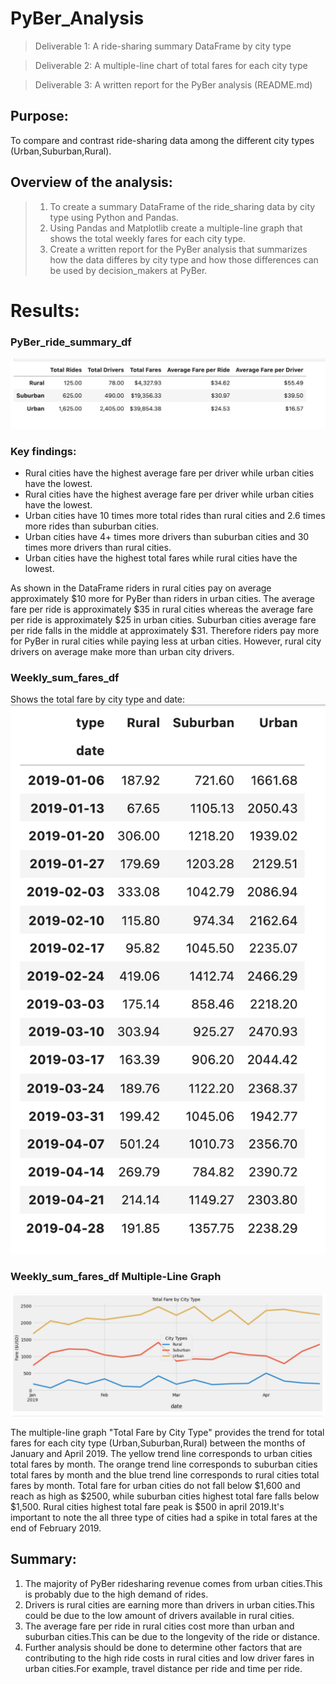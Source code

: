# PyBer_Analysis

>Deliverable 1: A ride-sharing summary DataFrame by city type

>Deliverable 2: A multiple-line chart of total fares for each city type

>Deliverable 3: A written report for the PyBer analysis (README.md)

## Purpose:
To compare and contrast ride-sharing data among the different city types (Urban,Suburban,Rural).

## Overview of the analysis:
>1. To create a summary DataFrame of the ride_sharing data by city type using Python and Pandas.
>2. Using Pandas and Matplotlib create a multiple-line graph that shows the total weekly fares for each city type.
>3. Create a written report for the PyBer analysis that summarizes how the data differes by city type and how those differences can be used by decision_makers at PyBer.

# Results:
### **PyBer_ride_summary_df**

![](Images/PyBer_summary_df.png)

### **Key findings:**

* Rural cities have the highest average fare per driver while urban cities have the lowest.
* Rural cities have the highest average fare per driver while urban cities have the lowest.
* Urban cities have 10 times more total rides than rural cities and 2.6 times more rides than suburban cities.
* Urban cities have 4+ times more drivers than suburban cities and 30 times more drivers than rural cities.
* Urban cities have the highest total fares while rural cities have the lowest.

As shown in the DataFrame riders in rural cities pay on average approximately $10 more for PyBer than riders in urban cities. The average fare per ride is approximately $35 in rural cities whereas the average fare per ride is approximately $25 in urban cities. Suburban cities average fare per ride falls in the middle at approximately $31. Therefore riders pay more for PyBer in rural cities while paying less at urban cities. However, rural city drivers on average make more than urban city drivers.

### **Weekly_sum_fares_df**

Shows the total fare by city type and date:
![](Images/weekly_sum_fares_df.png)


### **Weekly_sum_fares_df Multiple-Line Graph**

![](Images/weekly_sum_fares_df_linegraph.png)

The multiple-line graph "Total Fare by City Type" provides the trend for total fares for each city type (Urban,Suburban,Rural) between the months of January and April 2019. The yellow trend line corresponds to urban cities total fares by month. The orange trend line corresponds to suburban cities total fares by month and the blue trend line corresponds to rural cities total fares by month. Total fare for urban cities do not fall below $1,600 and reach as high as $2500, while suburban cities highest total fare falls below $1,500. Rural cities highest total fare peak is $500 in april 2019.It's important to note the all three type of cities had a spike in total fares at the end of February 2019.

## Summary:
1. The majority of PyBer ridesharing revenue comes from urban cities.This is probably due to the high demand of rides.
2. Drivers is rural cities are earning more than drivers in urban cities.This could be due to the low amount of drivers available in rural cities.
3. The average fare per ride in rural cities cost more than urban and suburban cities.This can be due to the longevity of the ride or distance.
4. Further analysis should be done to determine other factors that are contributing to the high ride costs in rural cities and low driver fares in urban cities.For example, travel distance per ride and time per ride.
